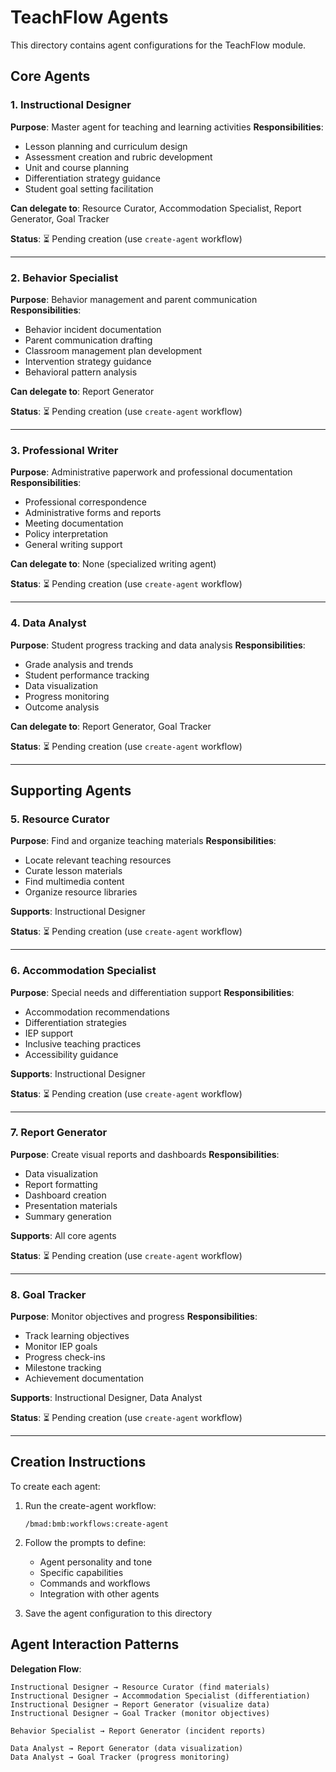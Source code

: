 # TeachFlow Agents

This directory contains agent configurations for the TeachFlow module.

## Core Agents

### 1. Instructional Designer

**Purpose**: Master agent for teaching and learning activities
**Responsibilities**:

- Lesson planning and curriculum design
- Assessment creation and rubric development
- Unit and course planning
- Differentiation strategy guidance
- Student goal setting facilitation

**Can delegate to**: Resource Curator, Accommodation Specialist, Report Generator, Goal Tracker

**Status**: ⏳ Pending creation (use `create-agent` workflow)

---

### 2. Behavior Specialist

**Purpose**: Behavior management and parent communication
**Responsibilities**:

- Behavior incident documentation
- Parent communication drafting
- Classroom management plan development
- Intervention strategy guidance
- Behavioral pattern analysis

**Can delegate to**: Report Generator

**Status**: ⏳ Pending creation (use `create-agent` workflow)

---

### 3. Professional Writer

**Purpose**: Administrative paperwork and professional documentation
**Responsibilities**:

- Professional correspondence
- Administrative forms and reports
- Meeting documentation
- Policy interpretation
- General writing support

**Can delegate to**: None (specialized writing agent)

**Status**: ⏳ Pending creation (use `create-agent` workflow)

---

### 4. Data Analyst

**Purpose**: Student progress tracking and data analysis
**Responsibilities**:

- Grade analysis and trends
- Student performance tracking
- Data visualization
- Progress monitoring
- Outcome analysis

**Can delegate to**: Report Generator, Goal Tracker

**Status**: ⏳ Pending creation (use `create-agent` workflow)

---

## Supporting Agents

### 5. Resource Curator

**Purpose**: Find and organize teaching materials
**Responsibilities**:

- Locate relevant teaching resources
- Curate lesson materials
- Find multimedia content
- Organize resource libraries

**Supports**: Instructional Designer

**Status**: ⏳ Pending creation (use `create-agent` workflow)

---

### 6. Accommodation Specialist

**Purpose**: Special needs and differentiation support
**Responsibilities**:

- Accommodation recommendations
- Differentiation strategies
- IEP support
- Inclusive teaching practices
- Accessibility guidance

**Supports**: Instructional Designer

**Status**: ⏳ Pending creation (use `create-agent` workflow)

---

### 7. Report Generator

**Purpose**: Create visual reports and dashboards
**Responsibilities**:

- Data visualization
- Report formatting
- Dashboard creation
- Presentation materials
- Summary generation

**Supports**: All core agents

**Status**: ⏳ Pending creation (use `create-agent` workflow)

---

### 8. Goal Tracker

**Purpose**: Monitor objectives and progress
**Responsibilities**:

- Track learning objectives
- Monitor IEP goals
- Progress check-ins
- Milestone tracking
- Achievement documentation

**Supports**: Instructional Designer, Data Analyst

**Status**: ⏳ Pending creation (use `create-agent` workflow)

---

## Creation Instructions

To create each agent:

1. Run the create-agent workflow:

   ```
   /bmad:bmb:workflows:create-agent
   ```

2. Follow the prompts to define:
   - Agent personality and tone
   - Specific capabilities
   - Commands and workflows
   - Integration with other agents

3. Save the agent configuration to this directory

## Agent Interaction Patterns

**Delegation Flow**:

```
Instructional Designer → Resource Curator (find materials)
Instructional Designer → Accommodation Specialist (differentiation)
Instructional Designer → Report Generator (visualize data)
Instructional Designer → Goal Tracker (monitor objectives)

Behavior Specialist → Report Generator (incident reports)

Data Analyst → Report Generator (data visualization)
Data Analyst → Goal Tracker (progress monitoring)
```
